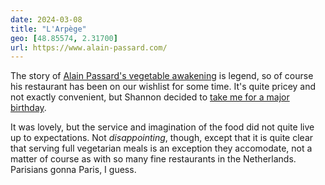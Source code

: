 ```yaml
---
date: 2024-03-08
title: "L'Arpège"
geo: [48.85574, 2.31700]
url: https://www.alain-passard.com/
---
```


The story of [Alain Passard's vegetable awakening](https://en.wikipedia.org/wiki/Alain_Passard#Vegetable_farming) is legend, so of course his restaurant has been on our wishlist for some time. It's quite pricey and not exactly convenient, but Shannon decided to [take me for a major birthday](/logs/travel/2024-paris/).

It was lovely, but the service and imagination of the food did not quite live up to expectations. Not _disappointing_, though, except that it is quite clear that serving full vegetarian meals is an exception they accomodate, not a matter of course as with so many fine restaurants in the Netherlands. Parisians gonna Paris, I guess.
